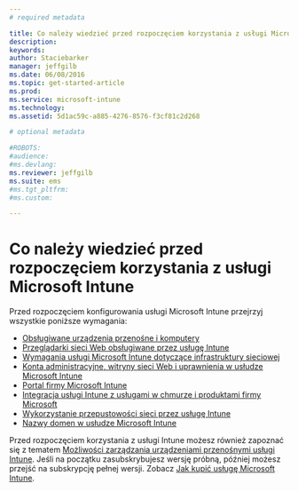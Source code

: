 ```yaml
---
# required metadata

title: Co należy wiedzieć przed rozpoczęciem korzystania z usługi Microsoft Intune | Microsoft Intune
description:
keywords:
author: Staciebarker
manager: jeffgilb
ms.date: 06/08/2016
ms.topic: get-started-article
ms.prod:
ms.service: microsoft-intune
ms.technology:
ms.assetid: 5d1ac59c-a885-4276-8576-f3cf81c2d268

# optional metadata

#ROBOTS:
#audience:
#ms.devlang:
ms.reviewer: jeffgilb
ms.suite: ems
#ms.tgt_pltfrm:
#ms.custom:

---
```


# Co należy wiedzieć przed rozpoczęciem korzystania z usługi Microsoft Intune

Przed rozpoczęciem konfigurowania usługi Microsoft Intune przejrzyj wszystkie poniższe wymagania:

- [Obsługiwane urządzenia przenośne i komputery](supported-mobile-devices-and-computers.md)
- [Przeglądarki sieci Web obsługiwane przez usługę Intune](supported-web-browsers.md)
- [Wymagania usługi Microsoft Intune dotyczące infrastruktury sieciowej](network-infrastructure-requirements-for-microsoft-intune.md)
- [Konta administracyjne, witryny sieci Web i uprawnienia w usłudze Microsoft Intune](administrative-accounts-websites-perms.md)
- [Portal firmy Microsoft Intune](microsoft-intune-company-portal.md)
- [Integracja usługi Intune z usługami w chmurze i produktami firmy Microsoft](integration-with-cloud-services.md)
- [Wykorzystanie przepustowości sieci przez usługę Intune](network-bandwidth-use.md)
- [Nazwy domen w usłudze Microsoft Intune](domain-names-for-microsoft-intune.md)


Przed rozpoczęciem korzystania z usługi Intune możesz również zapoznać się z tematem [Możliwości zarządzania urządzeniami przenośnymi usługi Intune](/intune/get-started/mobile-device-management-capabilities-in-microsoft-intune). Jeśli na początku zasubskrybujesz wersję próbną, później możesz przejść na subskrypcję pełnej wersji. Zobacz [Jak kupić usługę Microsoft Intune](http://www.microsoft.com/en-us/server-cloud/products/microsoft-intune/Purchasing.aspx).







<!--HONumber=Jun16_HO2-->


